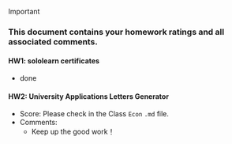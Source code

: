 > [!IMPORTANT]
>
> ### **This document contains your homework ratings and all associated comments.**



#### HW1: sololearn certificates

- done


#### HW2: University Applications Letters Generator
- Score: Please check in the Class `Econ` `.md` file.
- Comments:
  - Keep up the good work！

